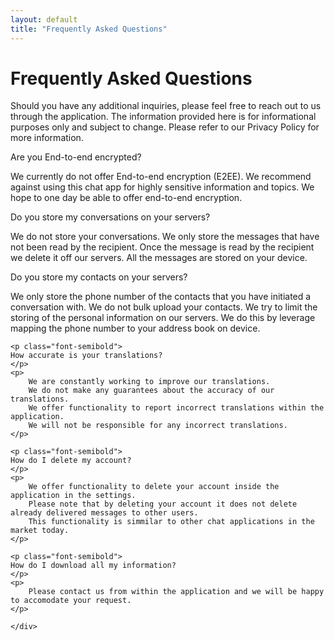 ```yaml
---
layout: default
title: "Frequently Asked Questions"
---
```


<div class="lg:col-span-4 pb-10 min-h-screen text-slate-700">
<div class="max-w-3xl mx-auto text-left">
    <h1>Frequently Asked Questions</h1>
    <p>
    Should you have any additional inquiries, please feel free to reach out to us through the application.
    The information provided here is for informational purposes only and subject to change. Please refer to our Privacy Policy for more information.
    </p>
    <p class="font-semibold">
    Are you End-to-end encrypted?
    </p>
    <p>
    We currently do not offer End-to-end encryption (E2EE). We recommend against using this chat app for highly sensitive information and topics. 
    We hope to one day be able to offer end-to-end encryption.
    </p>
    <p class="font-semibold">
    Do you store my conversations on your servers?
    </p>
    <p>
        We do not store your conversations. We only store the messages that have not been read by the recipient. 
        Once the message is read by the recipient we delete it off our servers. All the messages are stored on your device.
    </p>
    <p class="font-semibold">
    Do you store my contacts on your servers?
    </p>
    <p>
        We only store the phone number of the contacts that you have initiated a conversation with.
        We do not bulk upload your contacts. 
        We try to limit the storing of the personal information on our servers. 
        We do this by leverage mapping the phone number to your address book on device.
    </p>

    <p class="font-semibold">
    How accurate is your translations?
    </p>
    <p>
        We are constantly working to improve our translations.
        We do not make any guarantees about the accuracy of our translations. 
        We offer functionality to report incorrect translations within the application.
        We will not be responsible for any incorrect translations.
    </p>

    <p class="font-semibold">
    How do I delete my account?
    </p>
    <p>
        We offer functionality to delete your account inside the application in the settings. 
        Please note that by deleting your account it does not delete already delivered messages to other users.
        This functionality is simmilar to other chat applications in the market today.
    </p>

    <p class="font-semibold">
    How do I download all my information?
    </p>
    <p>
        Please contact us from within the application and we will be happy to accomodate your request.
    </p>

    </div>
</div>
